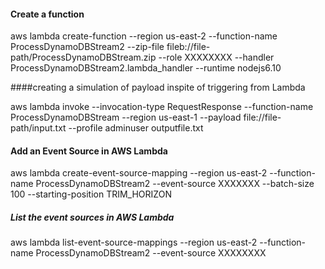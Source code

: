 
#### Create a function
aws lambda create-function --region us-east-2 --function-name ProcessDynamoDBStream2 --zip-file fileb://file-path/ProcessDynamoDBStream.zip --role XXXXXXXX --handler ProcessDynamoDBStream2.lambda_handler --runtime nodejs6.10

####creating a simulation of payload inspite of triggering from Lambda

aws lambda invoke --invocation-type RequestResponse --function-name ProcessDynamoDBStream --region us-east-1 --payload file://file-path/input.txt --profile adminuser outputfile.txt


#### Add an Event Source in AWS Lambda
aws lambda create-event-source-mapping --region us-east-2 --function-name ProcessDynamoDBStream2 --event-source XXXXXXX --batch-size 100 --starting-position TRIM_HORIZON


##### List the event sources in AWS Lambda
aws lambda list-event-source-mappings --region us-east-2 --function-name ProcessDynamoDBStream2 --event-source XXXXXXXX